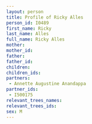 ```yaml
---
layout: person
title: Profile of Ricky Alles
person_id: I0489
first_name: Ricky
last_name: Alles
full_name: Ricky Alles
mother: 
mother_id: 
father: 
father_id: 
children:
children_ids:
partners:
 - Annette Augustine Anandappa
partner_ids:
 - I500175
relevant_trees_names:
relevant_trees_ids:
sex: M
---
```


